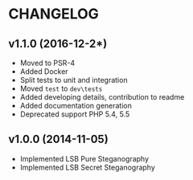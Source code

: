 CHANGELOG
=========

v1.1.0 (2016-12-2*)
-------------------
* Moved to PSR-4
* Added Docker
* Split tests to unit and integration
* Moved `test` to `dev\tests`
* Added developing details, contribution to readme
* Added documentation generation
* Deprecated support PHP 5.4, 5.5

v1.0.0 (2014-11-05)
-------------------
* Implemented LSB Pure Steganography
* Implemented LSB Secret Steganography 
